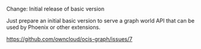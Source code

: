 Change: Initial release of basic version

Just prepare an initial basic version to serve a graph world API that can be
used by Phoenix or other extensions.

https://github.com/owncloud/ocis-graph/issues/7
